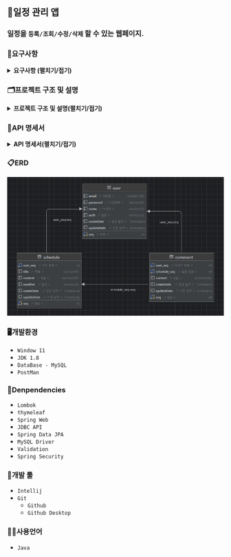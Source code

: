 ## 📆일정 관리 앱
### 일정을 `등록/조회/수정/삭제` 할 수 있는 웹페이지.

### 📖요구사항
<details><summary><b>요구사항 (펼치기/접기)</b></summary>

1. 사용자 관리
    - 사용자 등록
        - `이메일`, `이름`, `비밀번호`을 입력받아 사용자를 생성한다.
        - 생성시 `등록일`을 자동으로 입력한다.
        - 비밀번호는 `DB`에 `암호화`하여 저장된다.
        - 유저의 권한을 등록한다. (`관리자`, `일반 사용자`)
    - 사용자 조회
        - `JWT`과 `필터`를 사용하여 로그인 기능을 구현한다.
        - `회원가입`과 `로그인`을 제외한 모든 요청에서 `토큰`을 활용하여 인증 처리한다.
    - 사용자 수정
        - 사용자 정보를 `수정`할 수 있다. 
        - 수정시 `수정날짜`를 자동으로 갱신한다.
    - 사용자 삭제
        - 탈퇴 버튼을 클릭하여 탈퇴한다.
        - `탈퇴한 회원`과 `연관된 게시글`을 모두 삭제한다.
2. 일정 관리
    - 일정 등록
        - `로그인`한 회원에 한해서 게시글을 작성할 수 있다.
        - `제목`, `내용`을 입력하여 일정을 등록한다.
        - `작성/수정일`은 날짜와 시간을 모두 포함한 형태이다.
        - 등록시 외부 `API`를 활용하여 `날씨`를 등록한다.
    - 일정 조회
        - 모든 일정을 조회할 수 있다.
        - `수정일`을 기준으로 내림차순 정렬한다.
        - 한페이지에 사용자가 `선택한 갯수`만큼 일정을 표시한다.
        - 기본 페이지 크기는 `10`이다.
    - 일정 수정
        - 선택한 일정의 `할일`을 수정할 수 있다.
        - `관리자 권한`을 가진 유저만 일정을 `수정`할 수 있다.
    - 일정 삭제
        - `선택한 일정`을 삭제한다.
        - 삭제할땐 `비밀번호`를 함께 입력해야 한다.
        - `관리자 권한`을 가진 유저만 일정을 `삭제`할 수 있다.
        - 연관된 `댓글`을 모두 삭제한다.
3. 댓글 관리
    - 생성된 일정에 `댓글`을 남길 수 있다.
    - 댓글을 `조회`, `수정`, `삭제`할 수 있다.
    - 본인이 작성한 댓글만 `삭제`할 수 있다.
</details>

### 🗂️프로젝트 구조 및 설명
<details><summary><b>프로젝트 구조 및 설명(펼치기/접기)</b></summary> 

```bash
'src'                                                           # 일정 관리 프로젝트 관련 패키지와 소스 코드를 모아놓은 폴더 
 ├── 'main'
 │   └── 'java.com.sparta.schedule_project'                     # 일정 관리 프로젝트 
 │        ├── ScheduleProjectApplication.java                   # 시작 함수가 있는 class 
 │        ├── 'infra'                                           # 외부 API 연동과 관련된 폴더와 클래스들을 모아놓은 폴더
 │        │    └── WeatherApiService.java                       # 현재 날씨를 외부 API로부터 받아도는 서비스 class
 │        │
 │        ├── 'config'                                          # 프로젝트 설정 관련 class들을 모아놓은 폴더
 │        │    └── PasswordConfig.java                          # 비밀번호 관련 설정 (암호화 등)을 담당하는 class
 │        │
 │        ├── 'cookie'                                          # 쿠키 관련 클래스들을 모아놓은 폴더
 │        │    ├── UserAuth.java                                # 사용자 인증에 필요한 권한 정보를 나타내는 Enum
 │        │    ├── CookieManager.java                           # 쿠키 관련 기능을 제공하는 class
 │        │    └── JwtUtil.java                                 # JWT 토큰 생성 및 검증을 수행하는 class
 │        │ 
 │        ├── 'filter'                                          # 필터들을 모아놓은 폴더
 │        │    ├── AuthFilter.java`                             # 인증 필터 (로그인 여부 확인 등)
 │        │    └── LoggingFilter.java                           # 로그 필터 (요청/응답 로그 기록)
 │        │
 │        ├── 'controller'                                      # 사용자 요청을 처리하기 위한 컨트롤러를 모아놓은 폴더 
 │        │    ├── ScheduleController.java`                     # 일정 관련 요청을 처리하는 컨트롤러 class 
 │        │    ├── CommentController.java`                      # 댓글 관련 요청을 처리하는 컨트롤러 class 
 │        │    └── UserController.java                          # 사용자 관련 요청을 처리하는 컨트롤러 class 
 │        │
 │        ├── 'dto'                                             # 데이터를 주고받기 위한 객체를 모아놓은 폴더 
 │        │   ├── 'request'                                     # 서버에 무언가 요청할때 사용되는 폴더 및 class들을 모아놓은 폴더
 │        │   │    ├── 'user'                                   # 서버에 유저관련 요청할 때 사용하는 dto 
 │        │   │    │    ├── CreateUserRequestDto.java           # 사용자를 등록 요청할 때 사용하는 dto 
 │        │   │    │    ├── SearchUserRequestDto.java           # 사용자 정보를 요청할 때 사용하는 dto 
 │        │   │    │    ├── ModifyUserRequestDto.java           # 사용자를 수정할 때 사용하는 dto 
 │        │   │    │    └── RemoveUserRequestDto.java           # 사용자를 삭제할 때 사용하는 dto 
 │        │   │    │  
 │        │   │    ├── 'schedule'                               # 서버에 일정관련 요청할 때 사용하는 dto 
 │        │   │    │    ├── CreateScheduleRequestDto.java       # 일정 정보를 등록 요청할 때 사용하는 dto 
 │        │   │    │    ├── SearchScheduleRequesthDto.java      # 일정 정보를 요청할 때 사용하는 dto 
 │        │   │    │    ├── ModifyScheduleRequesthDto.java      # 일정을 수정할 때 사용하는 dto 
 │        │   │    │    └── RemoveScheduleRequesthDto.java      # 일정을 삭제할 때 사용하는 dto 
 │        │   │    │
 │        │   │    └── 'comment'                                # 서버에 댓글 관련 요청할 때 사용하는 dto 
 │        │   │         ├── CreateCommentRequesthDto.java       # 댓글을 등록 요청할 때 사용하는 dto  
 │        │   │         ├── SearchCommentRequesthDto.java       # 댓글 정보를 요청할 때 사용하는 dto 
 │        │   │         ├── ModifyCommentRequesthDto.java       # 댓글을 수정할 때 사용하는 dto
 │        │   │         └── RemoveCommentRequesthDto.java       # 댓글을 삭제할 때 사용하는 dto 
 │        │   │
 │        │   └── 'response'                                    # 서버에서 응답할때 사용되는 폴더 및 class들을 모아놓은 폴더
 │        │       ├── ResponseStatusDto.java                    # API응답 상태에 대한 정보를 제공하는 dto    
 │        │       │
 │        │       ├── 'user'                                    # 서버로부터 사용자 관련 정보를 받을 때 사용하는 class들을 모아놓은 폴더
 │        │       │    ├── UserResponseDto.java                 # 서버로부터 사용자 요청 처리 결과를 받을 때 사용하는 class
 │        │       │    └── UserDto.java                         # 사용자 dto 
 │        │       │        
 │        │       ├── 'schedule'                                # 서버로부터 일정 관련 정보를 받을 때 사용하는 class들을 모아놓은 폴더
 │        │       │    ├── ScheduleResponseDto.java             # 서버로부터 일정 요청 처리 결과를 받을 때 사용하는 class
 │        │       │    └── ScheduleDto.java                     # 일정 dto
 │        │       │         
 │        │       └── 'comment'                                 # 서버로부터 댓글 요청 처리 결과를 받을 때 사용하는 class들을 모아놓은 폴더
 │        │            ├── CommentResponseDto.java              # 서버로부터 댓글 요청 처리 결과를 받을 때 사용하는 class    
 │        │            └── CommentDto.java                      # 댓글 dto  
 │        │         
 │        ├── 'entity'                                          # DB와 매핑되는 엔티티 클래스들을 모아놓은 폴더 
 │        │    ├── Comment.java                                 # 댓글 entity 
 │        │    ├── Schedule.java                                # 일정 entity 
 │        │    ├── Timestamped.java                             # 자동으로 시간을 넣어주는 entity
 │        │    └── User.java                                    # 사용자 entity 
 │        │         
 │        ├── 'exception'                                       # 사용자 요청을 처리하기 위한 컨트롤러를 모아놓은 폴더 
 │        │    ├── ResponseCode.java                            # API 응답 시 사용되는 상태 코드와 메시지를 정의하는 enum 
 │        │    └── ResponseException.java                       # API 응답 시 발생하는 예외를 나타내는 class 
 │        │         
 │        ├── 'repository'                                      # DB와 상호작용하는 레포지토리를 모아놓은 폴더 
 │        │    ├── ScheduleRepository.java                      # 일정을 저장하고 조회하는 기능을 제공하는 레포지토리 class 
 │        │    ├── CommentRepository.java                       # 일정을 저장하고 조회하는 기능을 제공하는 레포지토리 class 
 │        │    └── UserRepository.java                          # 사용자를 저장하고 조회하는 기능을 제공하는 레포지토리 class 
 │        │         
 │        └── 'service'                                         # 비즈니스 로직을 처리하는 서비스들을 모아놓은 폴더 
 │             ├── ScheduleService.java                         # 일정 관련 비즈니스 로직을 처리하는 class 
 │             ├── CommentService.java                          # 댓글 관련 비즈니스 로직을 처리하는 class 
 │             └── UserService.java                             # 사용자 관련 비즈니스 로직을 처리하는 class 
 └── 'docs'                                                     # 일정 관리 프로젝트와 관련된 문서들을 모아놓은 폴더 
      ├── README.md                                             # 일정 관리 프로젝트에 대한 설명을 담은 파일 
      └── schedule.sql                                          # 일정 관리 프로젝트에서 사용되는 테스트 쿼리를 모은 파일
```
</details>

### 📑API 명세서
<details><summary><b>API 명세서(펼치기/접기)</b></summary>
<table>
    <tr>
        <th>기능</th>
        <th>Method</th>
        <th>URL</th>
        <th>request</th>
        <th>response</th>
        <th>상태코드</th>
    </tr>
    <tr>
        <td><b>회원 가입</b></td>
        <td><span style=background-color:#786E12AA;font-weight:bold;>POST</span></td>
        <td>/api.sparta.com/signup</td>
        <td><pre lang="json">{     
    "email": "hong@gmail.com",
    "password": "1q2w3e4r#",
    "name": "홍길동",
    "auth": "ADMIN"
}</pre></td>
        <td><pre lang="json">{
    "message": "create user success",
    "status": 200
}</pre></td>
        <td><span style=background-color:yellow;font-weight:bold;color:black;>200</span>: 사용자 정상등록</td>
    </tr>
    <tr>
        <td><b>로그인</b></td>
        <td><span style=background-color:#786E12AA;font-weight:bold;>POST</span></td>
        <td>/api.sparta.com/login</td>
        <td><pre lang="json">{
    "email" : "hong@email.com",
    "password" : "1q2w3e4r#"
}</pre></td>
        <td><pre lang="json">{
    "message": "login success",
    "status": 200
}</pre></td>
        <td>
            <span style=background-color:yellow;font-weight:bold;color:black;>200</span>: 로그인 성공<br/>
            <span style=background-color:skyblue;font-weight:bold;color:black;>400</span>: 토큰이 없습니다.<br/>
            <span style=background-color:skyblue;font-weight:bold;color:black;>401</span>: 토큰 유효기간이 만료되었습니다.
        </td>
    </tr>
    <tr>
        <td><b>로그 아웃</b></td>
        <td><span style=background-color:#786E12AA;font-weight:bold;>POST</span></td>
        <td>/api.sparta.com/logout</td>
        <td><pre lang="json">{
    "seq" : 1
}</pre></td>
        <td><pre lang="json">{
    "message": "logout success",
    "status": 200
}</pre></td>
        <td><span style=background-color:yellow;font-weight:bold;color:black;>200</span>: 로그아웃 성공</td>
    </tr>
    <tr>
        <td><b>사용자 정보 조회</b></td>
        <td><span style=background-color:#22741CAA;font-weight:bold;>GET</span></td>
        <td>/api.sparta.com/users</td>
        <td><pre lang="json">{
    "userSeq" : 1
}</pre></td>
        <td><pre lang="json">{
    user: {
        "seq": 1,
        "email": "hong@gmail.com",
        "password": "1q2w3e4r#",
        "name": "홍길동",
        "auth": "ADMIN"
    },
    status: {
        "message": "search user success",
        "status": 200
    }
}</pre></td>
        <td><span style=background-color:yellow;font-weight:bold;color:black;>200</span>: 사용자 정보 조회 성공</td>
    </tr>
    <tr>
        <td><b>사용자 수정</b></td>
        <td><span style=background-color:#3B36CFAA;font-weight:bold;>PUT</span></td>
        <td>/api.sparta.com/users/{userSeq}</td>
        <td><pre lang="json">{    
    "userSeq": 1,        
    "password": "1q2w3e4r#",
    "name": "김길동"
}</pre></td>
        <td><pre lang="json">{
    "message": "update user success",
    "status": 200
}</pre></td>
        <td><span style=background-color:yellow;font-weight:bold;color:black;>200</span>: 사용자 정상수정</td>
    </tr>
    <tr>
        <td><b>사용자 삭제</b></td>
        <td><span style=background-color:#CE3636AA;font-weight:bold;>DELETE</span></td>
        <td>/api.sparta.com/users/{userSeq}</td>
        <td><pre lang="json">{
    "userSeq": 1
}</pre></td>
        <td><pre lang="json">{
    "message": "delete user success",
    "status": 200
}</pre></td>
        <td><span style=background-color:yellow;font-weight:bold;color:black;>200</span>: 사용자 정상삭제</td>
    </tr>
    <tr>
        <td><b>일정 등록</b></td>
        <td><span style=background-color:#786E12AA;font-weight:bold;>POST</span></td>
        <td>/api.sparta.com/schedules</td>
        <td><pre lang="json">{
    "title": "제목제목제목",
    "content": "내용내용내용"
}</pre></td>
        <td><pre lang="json">{
    "message": "create schedule success",
    "status": 200
}</pre></td>
        <td><span style=background-color:yellow;font-weight:bold;color:black;>200</span>: 일정 정상등록</td>
    </tr>
    <tr>
        <td><b>일정 조회</b></td>
        <td><span style=background-color:#22741CAA;font-weight:bold;>GET</span></td>
        <td>/api.sparta.com/schedules</td>
        <td><pre lang="json">{
    "page": 1,
    "size": 2
}</pre></td>
        <td><pre lang="json">{
    "schedules": [
        {
            "seq": 3,
            "userSeq": 1,
            "userName": "홍길동",
            "title": "제목제목제목",
            "content": "내용내용내용",
            "weather": "맑다",
            "createDate": "2024-10-16T09:31:05.4463",
            "updateDate": "2024-10-16T09:31:05.4463"
        },
        {
            "seq": 2,
            "userSeq": 1,
            "userName": "이길동",
            "title": "제목제목제목22",
            "content": "내용내용내용22",
            "weather": "맑다",
            "createDate": "2024-10-16T09:30:59.460334",
            "updateDate": "2024-10-16T09:30:59.460334"
        }
    ],
    "page": {
        "page": 1,
        "size": 2,
        "totalPage": 3
    },
    "status": {
        "state": 200,
        "message": "일정 조회 성공"
    }
}</pre></td>
        <td><span style=background-color:yellow;font-weight:bold;color:black;>200</span>: 일정 정상조회</td>
    </tr>
    <tr>
        <td><b>일정 수정</b></td>
        <td><span style=background-color:#3B36CFAA;font-weight:bold;>PUT</span></td>
        <td>/api.sparta.com/schedules/{scheduleSeq}</td>
        <td><pre lang="json">{
    "seq": 1,
    "userSeq": 1,
    "title" : "제목제목제목",
    "content" : "수정수정수정"
}</pre></td>
        <td><pre lang="json">{
    "message": "update schedule success",
    "status": 200
}</pre></td>
        <td>
            <span style=background-color:yellow;font-weight:bold;color:black;>200</span>: 일정 정상수정<br/>
            <span style=background-color:skyblue;font-weight:bold;color:black;>403</span>: 권한이 없습니다.
        </td>
    </tr>
    <tr>
        <td><b>일정 삭제</b></td>
        <td><span style=background-color:#CE3636AA;font-weight:bold;>DELETE</span></td>
        <td>/api.sparta.com/schedules/{scheduleSeq}</td>
        <td><pre lang="json">{ 
    "secheduleSeq" : 1,
    "userSeq": 1
}</pre></td>
        <td><pre lang="json">{
    "message": "delete schedule success",
    "status": 200
}</pre></td>
        <td>
            <span style=background-color:yellow;font-weight:bold;color:black;>200</span>: 일정 정상삭제<br/>
            <span style=background-color:skyblue;font-weight:bold;color:black;>403</span>: 권한이 없습니다.
        </td>
    </tr>
    <tr>
        <td><b>댓글 등록</b></td>
        <td><span style=background-color:#786E12AA;font-weight:bold;>POST</span></td>
        <td>/api.sparta.com/schedule/{scheduleSeq}/comments</td>
        <td><pre lang="json">{     
    "userSeq": 1,
    "schedlueSeq": 1,
    "content": "댓글댓글댓글"
}</pre></td>
        <td><pre lang="json">{
    "message": "create comment success",
    "status": 200
}</pre></td>
        <td><span style=background-color:yellow;font-weight:bold;color:black;>200</span>: 댓글 정상등록</td>
    </tr>
        <tr>
        <td><b>일정 댓글 조회</b></td>
        <td><span style=background-color:#22741CAA;font-weight:bold;>GET</span></td>
        <td>/api.sparta.com/schedule/{scheduleSeq}/comments</td>
        <td><pre lang="json">{
    "scheduleSeq": 1,        
    "page": 1,
    "size": 2
}</pre></td>
        <td><pre lang="json">{
    comment: [{
        "seq": 1,
        "userSeq": 1,
        "scheduleSeq" : 1,
        "content" : "댓글댓글댓글",
        "createDate": "2022-10-16",
        "updateDate": "2022-10-20"
    }, ...],
    status: {
        "message": "search comment success",
        "status": 200
    },
    "totalPage": 1
}</pre></td>
        <td><span style=background-color:yellow;font-weight:bold;color:black;>200</span>: 댓글 정상조회</td>
    </tr>
    <tr>
        <td><b>댓글 수정</b></td>
        <td><span style=background-color:#3B36CFAA;font-weight:bold;>PUT</span></td>
        <td>/api.sparta.com/schedule/{scheduleSeq}/comments/{commentSeq}</td>
        <td><pre lang="json">{
    "commentSeq": 1,
    "userSeq": 1,
    "content" : "댓글 수정수정수정"
}</pre></td>
        <td><pre lang="json">{
    "message": "update comment success",
    "status": 200
}</pre></td>
        <td>
            <span style=background-color:yellow;font-weight:bold;color:black;>200</span>: 댓글 정상수정
        </td>
    </tr>
    <tr>
        <td><b>댓글 삭제</b></td>
        <td><span style=background-color:#CE3636AA;font-weight:bold;>DELETE</span></td>
        <td>/api.sparta.com/schedule/{scheduleSeq}/comments/{commentSeq}</td>
        <td><pre lang="json">{
    "userSeq": 1,
    "seq" : 1
}</pre></td>
        <td><pre lang="json">{
    "message": "delete comment success",
    "status": 200
}</pre></td>
        <td>
            <span style=background-color:yellow;font-weight:bold;color:black;>200</span>: 댓글 정상삭제
        </td>
    </tr>
    <tr>
        <td><b>현재 날씨 조회</b></td>
        <td><span style=background-color:#22741CAA;font-weight:bold;>GET</span></td>
        <td>https://f-api.github.io/f-api</td>
        <td><pre lang="json">{
    "date": "01-01"
}</pre></td>
        <td><pre lang="json">{
date: "01-01",
weather: "Sunny"
}</pre></td>
        <td>
            <span style=background-color:yellow;font-weight:bold;color:black;>200</span>: 날씨 정상조회
        </td>
    </tr>             
</table>
</details>

### 📋ERD
<img src="images/erd.png">

### 🖥️개발환경
- `Window 11`
- `JDK 1.8`
- `DataBase - MySQL`
- `PostMan`

### 💫Denpendencies
- `Lombok`
- `thymeleaf`
- `Spring Web`
- `JDBC API`
- `Spring Data JPA`
- `MySQL Driver`
- `Validation`
- `Spring Security`

### 🔨개발 툴
- `Intellij`
- `Git`
    - `Github`
    - `Github Desktop`

### 🧑‍💻사용언어
- `Java`
